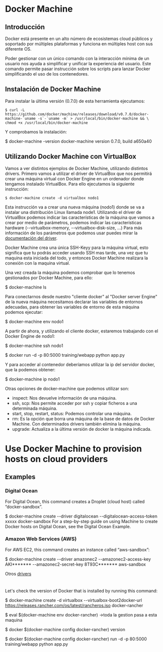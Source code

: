 

# Docker Machine

## Introducción

Docker está presente en un alto número de ecosistemas cloud públicos y soportado por múltiples plataformas y funciona en múltiples host con sus diferente OS.

Poder gestionar con un único comando con la interacción  mínima de un usuario nos ayuda a simplificar y unificar la experiencia del usuario.
Este comando permite pasar instrucción sobre los scripts para lanzar Docker simplificando el uso de los contenedores.

## Instalación de Docker Machine

Para instalar la última versión (0.7.0) de esta herramienta ejecutamos:
```
$ curl -L https://github.com/docker/machine/releases/download/v0.7.0/docker-machine-`uname -s`-`uname -m` > /usr/local/bin/docker-machine && \
chmod +x /usr/local/bin/docker-machine
```

Y comprobamos la instalación:

$ docker-machine -version
docker-machine version 0.7.0, build a650a40

## Utilizando Docker Machine con VirtualBox

Vamos a ver distintos ejemplos de Docker Machine, utilizando distintos drivers. Primero vamos a utilizar el driver de VirtualBox que nos permitirá crear una máquina virtual con Docker Engine en un ordenador donde tengamos instalado VirtualBox. Para ello ejecutamos la siguiente instrucción:
```
$ docker-machine create -d virtualbox nodo1
```

Esta instrucción va  a crear una nueva máquina (nodo1) donde se va a instalar una distribución Linux llamada node1. Utilizando el driver de VirtualBox podemos indicar las características de la máquina que vamos a crear por medio de parámetros, podemos indicar las características hardware (--virtualbox-memory, --virtualbox-disk-size, …) Para más información de los parámetros que podemos usar puedes mirar la [documentación del driver](https://docs.docker.com/machine/drivers/virtualbox/).

Docker Machine crea una única SSH-Keyy para la máquina virtual, esto significa que tu podrás acceder usando SSH mas tarde, una vez que tu maquina esta iniciada del todo, y entonces Docker Machine realizara la conexión con la maquina virtual.


Una vez creada la máquina podemos comprobar que lo tenemos gestionados por Docker Machine, para ello:

$ docker-machine ls

Para conectarnos desde nuestro "cliente docker"  al "Docker server Engine" de la nueva máquina necesitamos declarar las variables de entornos adecuadas, para obtener las variables de entorno de esta máquina podemos ejecutar:

$ docker-machine env nodo1


A partir de ahora, y utilizando el cliente docker, estaremos trabajando con el Docker Engine de nodo1:

$ docker-machine ssh nodo1

$ docker run -d -p 80:5000 training/webapp python app.py

Y para acceder al contenedor deberíamos utilizar la ip del servidor docker, que la podemos obtener:

$ docker-machine ip nodo1

Otras opciones de docker-machine que podemos utilizar son:

- inspect: Nos devuelve información de una máquina.
- ssh, scp: Nos permite acceder por ssh y copiar ficheros a una determinada máquina.
- start, stop, restart, status: Podemos controlar una máquina.
- rm: Es la opción que borra una máquina de la base de datos de Docker Machine. Con determinados drivers también elimina la máquina.
- upgrade: Actualiza a la última versión de docker la máquina indicada.


# Use Docker Machine to provision hosts on cloud providers

## Examples
### Digital Ocean

For Digital Ocean, this command creates a Droplet (cloud host) called “docker-sandbox”.

$ docker-machine create --driver digitalocean --digitalocean-access-token xxxxx docker-sandbox
For a step-by-step guide on using Machine to create Docker hosts on Digital Ocean, see the Digital Ocean Example.

### Amazon Web Services (AWS)
For AWS EC2, this command creates an instance called “aws-sandbox”:

$ docker-machine create --driver amazonec2 --amazonec2-access-key AKI******* --amazonec2-secret-key 8T93C*******  aws-sandbox

Otros [drivers](https://github.com/docker/docker.github.io/blob/master/machine/AVAILABLE_DRIVER_PLUGINS.md)



#

Let's check the version of Docker that is installed by running this command:



$ docker-machine create -d virtualbox --virtualbox-boot2docker-url https://releases.rancher.com/os/latest/rancheros.iso docker-rancher

$ eval $(docker-machine env docker-rancher) ->toda la gestion pasa a esta maquina

$ docker $(docker-machine config docker-rancher) version

$ docker $(docker-machine config docker-rancher) run -d -p 80:5000 training/webapp python app.py
